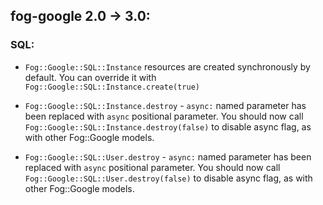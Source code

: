 ## fog-google 2.0 -> 3.0:

### SQL:
- `Fog::Google::SQL::Instance` resources are created synchronously by default. 
You can override it with `Fog::Google::SQL::Instance.create(true)`

- `Fog::Google::SQL::Instance.destroy` - `async:` named parameter has been replaced with `async` positional parameter.
You should now call `Fog::Google::SQL::Instance.destroy(false)` to disable async flag, as with other Fog::Google models.

- `Fog::Google::SQL::User.destroy` - `async:` named parameter has been replaced with `async` positional parameter.
  You should now call `Fog::Google::SQL::User.destroy(false)` to disable async flag, as with other Fog::Google models.
